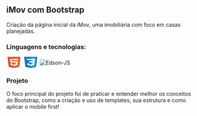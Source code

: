 <h2>iMov com Bootstrap</h2>

<p>Criação da página inicial da iMov, uma imobiliária com foco em casas planejadas.</p>
<h3>Linguagens e tecnologias: </h3>
<div style="display: inline_block">
  <img align="center" alt="Edson-HTML" height="30" width="40" src="https://raw.githubusercontent.com/devicons/devicon/master/icons/html5/html5-original.svg">
  <img align="center" alt="Edson-CSS" height="30" width="40" src="https://raw.githubusercontent.com/devicons/devicon/master/icons/css3/css3-original.svg">
  <img align="center" alt="Edson-JS" height="30" width="40" src="https://cdn.jsdelivr.net/gh/devicons/devicon/icons/bootstrap/bootstrap-original.svg">
</div>
<h3>Projeto</h3>
<p>O foco principal do projeto foi de praticar e entender melhor os conceitos do Bootstrap, como a criação e uso de templates, 
sua estrutura e como aplicar o mobile first!
</p>




